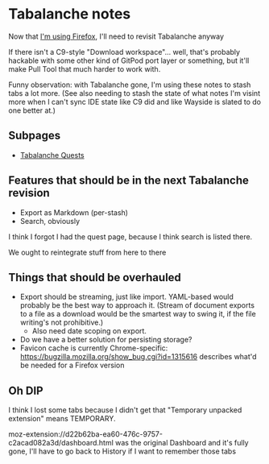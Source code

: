 # Tabalanche notes

Now that [I'm using Firefox][viva], I'll need to revisit Tabalanche anyway

[viva]: 7b0f829a-7fbe-4896-9b5d-8196e1bca2a4.md

If there isn't a C9-style "Download workspace"... well, that's probably hackable with some other kind of GitPod port layer or something, but it'll make Pull Tool that much harder to work with.

Funny observation: with Tabalanche gone, I'm using these notes to stash tabs a lot more. (See also needing to stash the state of what notes I'm visint more when I can't sync IDE state like C9 did and like Wayside is slated to do one better at.)

## Subpages

- [Tabalanche Quests](f943c3f6-afa6-4f9a-9ce1-89b72ef2e581.md)

## Features that should be in the next Tabalanche revision

- Export as Markdown (per-stash)
- Search, obviously

I think I forgot I had the quest page, because I think search is listed there.

We ought to reintegrate stuff from here to there

## Things that should be overhauled

- Export should be streaming, just like import. YAML-based would probably be the best way to approach it. (Stream of document exports to a file as a download would be the smartest way to swing it, if the file writing's not prohibitive.)
  - Also need date scoping on export.
- Do we have a better solution for persisting storage?
- Favicon cache is currently Chrome-specific: https://bugzilla.mozilla.org/show_bug.cgi?id=1315616 describes what'd be needed for a Firefox version

## Oh DIP

I think I lost some tabs because I didn't get that "Temporary unpacked extension" means TEMPORARY.

moz-extension://d22b62ba-ea60-476c-9757-c2acad082a3d/dashboard.html was the original Dashboard and it's fully gone, I'll have to go back to History if I want to remember those tabs
